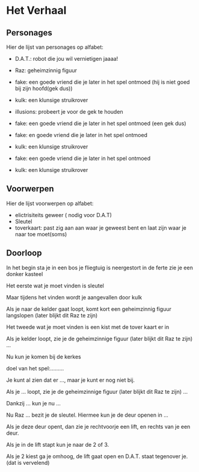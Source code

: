 # Het Verhaal

## Personages

Hier de lijst van personages op alfabet: 
 * D.A.T.: robot die jou wil vernietigen jaaaa!
 * Raz: geheimzinnig figuur


 * fake: een goede vriend die je later in het spel ontmoed (hij is niet goed bij zijn hoofd(gek dus))
 * kulk: een klunsige struikrover

 * illusions: probeert je voor de gek te houden

 * fake: een goede vriend die je later in het spel ontmoed (een gek dus)

 * fake: en goede vriend die je later in het spel ontmoed 
 * kulk: een klunsige struikrover


 * fake: een goede vriend die je later in het spel ontmoed 

 * kulk: een klunsige struikrover
## Voorwerpen

Hier de lijst voorwerpen op alfabet:
 * elictrisiteits geweer ( nodig voor D.A.T)
 * Sleutel
 * toverkaart: past zig aan aan waar je geweest bent en laat zijn waar je naar toe moet(soms)
## Doorloop

In het begin sta je in een bos je fliegtuig is neergestort in de ferte zie je een donker kasteel 


Het eerste wat je moet vinden is sleutel

Maar tijdens het vinden wordt je aangevallen door kulk

Als je naar de kelder gaat loopt, komt kort een geheimzinnig figuur langslopen (later blijkt
dit Raz te zijn)

Het tweede wat je moet vinden is een kist met de tover kaart er in




Als je kelder loopt, zie je de geheimzinnige figuur (later blijkt
dit Raz te zijn) ...


Nu kun je komen bij de kerkes

doel van het spel:.........



Je kunt al zien dat er ..., maar je kunt er nog niet bij.


Als je ... loopt, zie je de geheimzinnige figuur (later blijkt
dit Raz te zijn) ...


Dankzij ... kun je nu ...


Nu Raz ... bezit je de sleutel. Hiermee kun je de deur openen in ...


Als je deze deur opent, dan zie je rechtvoorje een lift, en rechts van je een  deur.

Als je in de lift stapt kun je naar de 2 of 3.

Als je 2 kiest ga je omhoog, de lift gaat open en D.A.T. staat tegenover je.(dat is vervelend)




